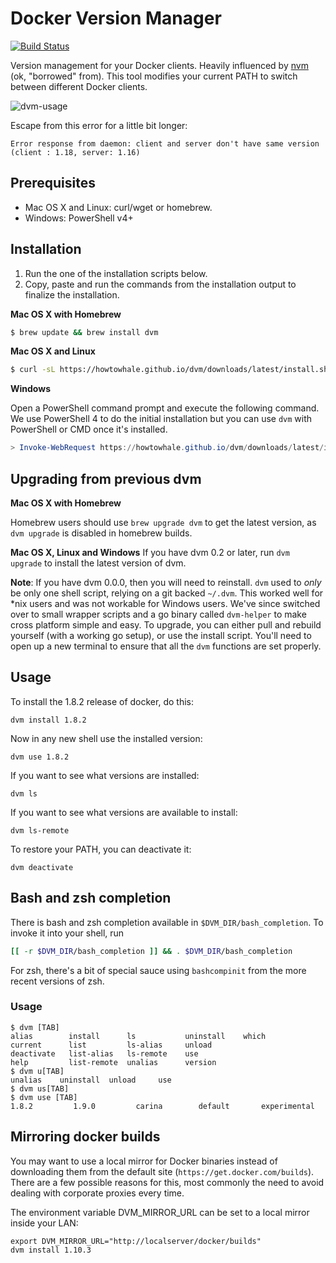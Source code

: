 # Docker Version Manager

[![Build Status](https://travis-ci.org/howtowhale/dvm.svg?branch=master)](https://travis-ci.org/howtowhale/dvm)

Version management for your Docker clients. Heavily influenced by [nvm](https://github.com/creationix/nvm) (ok, "borrowed" from).
This tool modifies your current PATH to switch between different Docker clients.

![dvm-usage](https://cloud.githubusercontent.com/assets/1368985/10800443/d3f0f39a-7d7f-11e5-87b5-1bda5ffe4859.png)

Escape from this error for a little bit longer:

```
Error response from daemon: client and server don't have same version (client : 1.18, server: 1.16)
```

## Prerequisites
* Mac OS X and Linux: curl/wget or homebrew.
* Windows: PowerShell v4+

## Installation
1. Run the one of the installation scripts below.
2. Copy, paste and run the commands from the installation output to finalize the installation.

**Mac OS X with Homebrew**

```bash
$ brew update && brew install dvm
```

**Mac OS X and Linux**

```bash
$ curl -sL https://howtowhale.github.io/dvm/downloads/latest/install.sh | sh
```

**Windows**

Open a PowerShell command prompt and execute the following command. We use PowerShell 4 to do the initial
installation but you can use `dvm` with PowerShell or CMD once it's installed.

```powershell
> Invoke-WebRequest https://howtowhale.github.io/dvm/downloads/latest/install.ps1 -UseBasicParsing | Invoke-Expression
```

## Upgrading from previous dvm
**Mac OS X with Homebrew**

Homebrew users should use `brew upgrade dvm` to get the latest version, as `dvm upgrade` is disabled in homebrew builds.

**Mac OS X, Linux and Windows**
If you have dvm 0.2 or later, run `dvm upgrade` to install the latest version of dvm.

**Note**: If you have dvm 0.0.0, then you will need to reinstall. `dvm` used to *only* be only one shell script, relying on a git backed `~/.dvm`. This worked well for \*nix users and was not workable for Windows users. We've since switched over to small wrapper scripts and a go binary called `dvm-helper` to make cross platform simple and easy. To upgrade, you can either pull and rebuild yourself (with a working go setup), or use the install script. You'll need to open up a new terminal to ensure that all the `dvm` functions are set properly.

## Usage

To install the 1.8.2 release of docker, do this:

    dvm install 1.8.2

Now in any new shell use the installed version:

    dvm use 1.8.2

If you want to see what versions are installed:

    dvm ls

If you want to see what versions are available to install:

    dvm ls-remote

To restore your PATH, you can deactivate it:

    dvm deactivate

## Bash and zsh completion

There is bash and zsh completion available in `$DVM_DIR/bash_completion`. To invoke it into your shell, run

```bash
[[ -r $DVM_DIR/bash_completion ]] && . $DVM_DIR/bash_completion
```

For zsh, there's a bit of special sauce using `bashcompinit` from the more recent versions of zsh.

### Usage

```
$ dvm [TAB]
alias        install      ls           uninstall    which
current      list         ls-alias     unload
deactivate   list-alias   ls-remote    use
help         list-remote  unalias      version
$ dvm u[TAB]
unalias    uninstall  unload     use
$ dvm us[TAB]
$ dvm use [TAB]
1.8.2         1.9.0         carina        default       experimental
```
## Mirroring docker builds

You may want to use a local mirror for Docker binaries instead of downloading them from the default site (`https://get.docker.com/builds`). There are a few possible reasons for this, most commonly the need to avoid dealing with corporate proxies every time.

The environment variable DVM_MIRROR_URL can be set to a local mirror inside your LAN:

```
export DVM_MIRROR_URL="http://localserver/docker/builds"
dvm install 1.10.3
```
